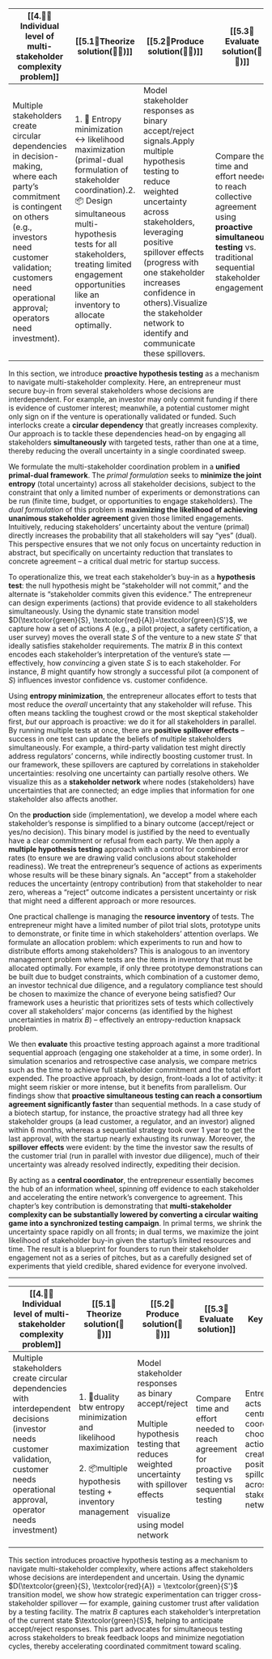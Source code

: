 
| [[4.🧐👥Individual level of multi-stakeholder complexity problem]]                                                                                                                                                                       | [[5.1💭Theorize solution(🧐👥)]]                                                                                                                                                                                                                                     | [[5.2📐Produce solution(🧐👥)]]                                                                                                                                                                                                                                                                                                        | [[5.3💸Evaluate solution(🧐👥)]]                                                                                                                             | Key Insight                                                                                                                                                                                                                                                                    |
| ---------------------------------------------------------------------------------------------------------------------------------------------------------------------------------------------------------------------------------------- | -------------------------------------------------------------------------------------------------------------------------------------------------------------------------------------------------------------------------------------------------------------------- | -------------------------------------------------------------------------------------------------------------------------------------------------------------------------------------------------------------------------------------------------------------------------------------------------------------------------------------- | ------------------------------------------------------------------------------------------------------------------------------------------------------------ | ------------------------------------------------------------------------------------------------------------------------------------------------------------------------------------------------------------------------------------------------------------------------------ |
| Multiple stakeholders create circular dependencies in decision-making, where each party’s commitment is contingent on others (e.g., investors need customer validation; customers need operational approval; operators need investment). | 1. 🔄 Entropy minimization ↔ likelihood maximization (primal-dual formulation of stakeholder coordination).2. 📦 Design simultaneous multi-hypothesis tests for all stakeholders, treating limited engagement opportunities like an inventory to allocate optimally. | Model stakeholder responses as binary accept/reject signals.Apply multiple hypothesis testing to reduce weighted uncertainty across stakeholders, leveraging positive spillover effects (progress with one stakeholder increases confidence in others).Visualize the stakeholder network to identify and communicate these spillovers. | Compare the time and effort needed to reach collective agreement using **proactive simultaneous testing** vs. traditional sequential stakeholder engagement. | The entrepreneur acts as a central coordinator, choosing actions that generate positive spillovers across the stakeholder network. By addressing multiple stakeholders’ uncertainties in parallel, this approach breaks feedback loops and accelerates coordinated commitment. |

In this section, we introduce **proactive hypothesis testing** as a mechanism to navigate multi-stakeholder complexity. Here, an entrepreneur must secure buy-in from several stakeholders whose decisions are interdependent. For example, an investor may only commit funding if there is evidence of customer interest; meanwhile, a potential customer might only sign on if the venture is operationally validated or funded. Such interlocks create a **circular dependency** that greatly increases complexity. Our approach is to tackle these dependencies head-on by engaging all stakeholders **simultaneously** with targeted tests, rather than one at a time, thereby reducing the overall uncertainty in a single coordinated sweep.

We formulate the multi-stakeholder coordination problem in a **unified primal-dual framework**. The _primal formulation_ seeks to **minimize the joint entropy** (total uncertainty) across all stakeholder decisions, subject to the constraint that only a limited number of experiments or demonstrations can be run (finite time, budget, or opportunities to engage stakeholders). The _dual formulation_ of this problem is **maximizing the likelihood of achieving unanimous stakeholder agreement** given those limited engagements. Intuitively, reducing stakeholders’ uncertainty about the venture (primal) directly increases the probability that all stakeholders will say “yes” (dual). This perspective ensures that we not only focus on uncertainty reduction in abstract, but specifically on uncertainty reduction that translates to concrete agreement – a critical dual metric for startup success.

To operationalize this, we treat each stakeholder’s buy-in as a **hypothesis test**: the null hypothesis might be “stakeholder will not commit,” and the alternate is “stakeholder commits given this evidence.” The entrepreneur can design experiments (actions) that provide evidence to all stakeholders simultaneously. Using the dynamic state transition model $D(\textcolor{green}{S}, \textcolor{red}{A})=\textcolor{green}{S'}$, we capture how a set of actions $A$ (e.g., a pilot project, a safety certification, a user survey) moves the overall state $S$ of the venture to a new state $S'$ that ideally satisfies stakeholder requirements. The matrix $B$ in this context encodes each stakeholder’s interpretation of the venture’s state — effectively, how _convincing_ a given state $S$ is to each stakeholder. For instance, $B$ might quantify how strongly a successful pilot (a component of $S$) influences investor confidence vs. customer confidence.

Using **entropy minimization**, the entrepreneur allocates effort to tests that most reduce the _overall_ uncertainty that any stakeholder will refuse. This often means tackling the toughest crowd or the most skeptical stakeholder first, _but_ our approach is proactive: we do it for all stakeholders in parallel. By running multiple tests at once, there are **positive spillover effects** – success in one test can update the beliefs of multiple stakeholders simultaneously. For example, a third-party validation test might directly address regulators’ concerns, while indirectly boosting customer trust. In our framework, these spillovers are captured by correlations in stakeholder uncertainties: resolving one uncertainty can partially resolve others. We visualize this as a **stakeholder network** where nodes (stakeholders) have uncertainties that are connected; an edge implies that information for one stakeholder also affects another.

On the **production** side (implementation), we develop a model where each stakeholder’s response is simplified to a binary outcome (accept/reject or yes/no decision). This binary model is justified by the need to eventually have a clear commitment or refusal from each party. We then apply a **multiple hypothesis testing** approach with a control for combined error rates (to ensure we are drawing valid conclusions about stakeholder readiness). We treat the entrepreneur’s sequence of actions as experiments whose results will be these binary signals. An “accept” from a stakeholder reduces the uncertainty (entropy contribution) from that stakeholder to near zero, whereas a “reject” outcome indicates a persistent uncertainty or risk that might need a different approach or more resources.

One practical challenge is managing the **resource inventory** of tests. The entrepreneur might have a limited number of pilot trial slots, prototype units to demonstrate, or finite time in which stakeholders’ attention overlaps. We formulate an allocation problem: which experiments to run and how to distribute efforts among stakeholders? This is analogous to an inventory management problem where tests are the items in inventory that must be allocated optimally. For example, if only three prototype demonstrations can be built due to budget constraints, which combination of a customer demo, an investor technical due diligence, and a regulatory compliance test should be chosen to maximize the chance of everyone being satisfied? Our framework uses a heuristic that prioritizes sets of tests which collectively cover all stakeholders’ major concerns (as identified by the highest uncertainties in matrix $B$) – effectively an entropy-reduction knapsack problem.

We then **evaluate** this proactive testing approach against a more traditional sequential approach (engaging one stakeholder at a time, in some order). In simulation scenarios and retrospective case analysis, we compare metrics such as the time to achieve full stakeholder commitment and the total effort expended. The proactive approach, by design, front-loads a lot of activity: it might seem riskier or more intense, but it benefits from parallelism. Our findings show that **proactive simultaneous testing can reach a consortium agreement significantly faster** than sequential methods. In a case study of a biotech startup, for instance, the proactive strategy had all three key stakeholder groups (a lead customer, a regulator, and an investor) aligned within 6 months, whereas a sequential strategy took over 1 year to get the last approval, with the startup nearly exhausting its runway. Moreover, the **spillover effects** were evident: by the time the investor saw the results of the customer trial (run in parallel with investor due diligence), much of their uncertainty was already resolved indirectly, expediting their decision.

By acting as a **central coordinator**, the entrepreneur essentially becomes the hub of an information wheel, spinning off evidence to each stakeholder and accelerating the entire network’s convergence to agreement. This chapter’s key contribution is demonstrating that **multi-stakeholder complexity can be substantially lowered by converting a circular waiting game into a synchronized testing campaign**. In primal terms, we shrink the uncertainty space rapidly on all fronts; in dual terms, we maximize the joint likelihood of stakeholder buy-in given the startup’s limited resources and time. The result is a blueprint for founders to run their stakeholder engagement not as a series of pitches, but as a carefully designed set of experiments that yield credible, shared evidence for everyone involved.

----

| [[4.🧐👥Individual level of multi-stakeholder complexity problem]]                                                                                                                            | [[5.1💭Theorize solution(🧐👥)]]<br>                                                                                                 | [[5.2📐Produce solution(🧐👥)]]                                                                                                                                                          | [[5.3💸Evaluate solution]]                                                                    | Key Insight                                                                                                           |
| --------------------------------------------------------------------------------------------------------------------------------------------------------------------------------------------- | ------------------------------------------------------------------------------------------------------------------------------------ | ---------------------------------------------------------------------------------------------------------------------------------------------------------------------------------------- | --------------------------------------------------------------------------------------------- | --------------------------------------------------------------------------------------------------------------------- |
| Multiple stakeholders create circular dependencies with interdependent decisions (investor needs customer validation, customer needs operational approval, operator needs investment)<br><br> | <br>1. 🔄duality btw entropy minimization and likelihood maximization<br><br>2. 📦multiple hypothesis testing + inventory management | Model stakeholder responses as binary accept/reject<br><br>Multiple hypothesis testing that reduces weighted uncertainty with spillover effects<br><br>visualize using model network<br> | Compare time and effort needed to reach agreement for proactive testing vs sequential testing | Entrepreneur acts as central coordinator, choosing actions that create positive spillovers across stakeholder network |

This section introduces proactive hypothesis testing as a mechanism to navigate multi-stakeholder complexity, where actions affect stakeholders whose decisions are interdependent and uncertain. Using the dynamic $D(\textcolor{green}{S}, \textcolor{red}{A}) = \textcolor{green}{S'}$ transition model, we show how strategic experimentation can trigger cross-stakeholder spillover — for example, gaining customer trust after validation by a testing facility. The matrix $B$ captures each stakeholder’s interpretation of the current state $\textcolor{green}{S}$, helping to anticipate accept/reject responses. This part advocates for simultaneous testing across stakeholders to break feedback loops and minimize negotiation cycles, thereby accelerating coordinated commitment toward scaling.

